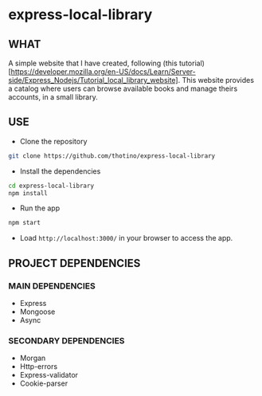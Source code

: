 # express-local-library
## WHAT
A simple website that I have created, following (this tutorial)[https://developer.mozilla.org/en-US/docs/Learn/Server-side/Express_Nodejs/Tutorial_local_library_website].
This website provides a catalog where users can browse available books and manage theirs accounts, in a small library.

## USE
* Clone the repository
```sh
git clone https://github.com/thotino/express-local-library
```

* Install the dependencies
```sh
cd express-local-library
npm install
```

* Run the app
```sh
npm start
```

* Load `http://localhost:3000/` in your browser to access the app.

## PROJECT DEPENDENCIES
### MAIN DEPENDENCIES
* Express
* Mongoose
* Async

### SECONDARY DEPENDENCIES
* Morgan
* Http-errors
* Express-validator
* Cookie-parser
